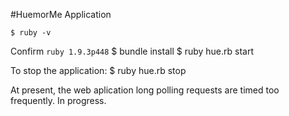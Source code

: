 #HuemorMe Application

    $ ruby -v
Confirm `ruby 1.9.3p448`
    $ bundle install
    $ ruby hue.rb start
  
To stop the application:
    $ ruby hue.rb stop
    
At present, the web aplication long polling requests are timed too frequently. In progress. 
